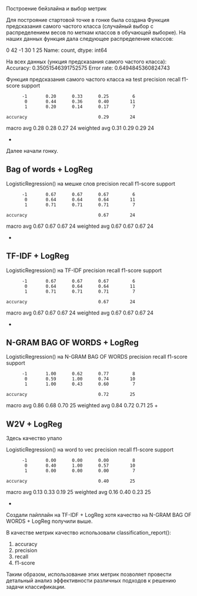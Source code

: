 Построение бейзлайна и выбор метрик

Для построяние стартовой точке в гонке была создана Функция предсказания самого частого класса (случайный выбор с распределением весов по меткам классов в  обучающей выборке).
На наших данных функция дала следующее распределение классов:

 0    42
-1    30
 1    25
Name: count, dtype: int64
 
На всех данных (ункция предсказания самого частого класса):
Accuracy: 0.35051546391752575
Error rate: 0.6494845360824743


Функция предсказания самого частого класса на test
              precision    recall  f1-score   support

          -1       0.20      0.33      0.25         6
           0       0.44      0.36      0.40        11
           1       0.20      0.14      0.17         7

    accuracy                           0.29        24
   macro avg       0.28      0.28      0.27        24
weighted avg       0.31      0.29      0.29        24


+
Далее начали гонку.
## Bag of words + LogReg

LogisticRegression() на мешке слов
              precision    recall  f1-score   support

          -1       0.67      0.67      0.67         6
           0       0.64      0.64      0.64        11
           1       0.71      0.71      0.71         7

    accuracy                           0.67        24
   macro avg       0.67      0.67      0.67        24
weighted avg       0.67      0.67      0.67        24



+

## TF-IDF + LogReg
LogisticRegression() на TF-IDF
              precision    recall  f1-score   support

          -1       0.67      0.67      0.67         6
           0       0.64      0.64      0.64        11
           1       0.71      0.71      0.71         7

    accuracy                           0.67        24
   macro avg       0.67      0.67      0.67        24
weighted avg       0.67      0.67      0.67        24

+

## N-GRAM BAG OF WORDS + LogReg

LogisticRegression() на N-GRAM BAG OF WORDS
              precision    recall  f1-score   support

          -1       1.00      0.62      0.77         8
           0       0.59      1.00      0.74        10
           1       1.00      0.43      0.60         7

    accuracy                           0.72        25
   macro avg       0.86      0.68      0.70        25
weighted avg       0.84      0.72      0.71        25
+
## W2V + LogReg

Здесь качество упало

LogisticRegression() на word to vec
              precision    recall  f1-score   support

          -1       0.00      0.00      0.00         8
           0       0.40      1.00      0.57        10
           1       0.00      0.00      0.00         7

    accuracy                           0.40        25
   macro avg       0.13      0.33      0.19        25
weighted avg       0.16      0.40      0.23        25

+
Создали пайплайн на TF-IDF + LogReg хотя качество на N-GRAM BAG OF WORDS + LogReg получили выше.

В качестве метрик качество использовали classification_report():
1)  accuracy 
2) precision 
3) recall
4) f1-score


Таким образом, использование этих метрик позволяет провести детальный анализ эффективности различных подходов к решению задачи классификации.
